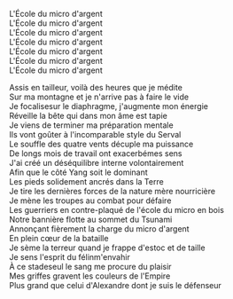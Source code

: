 L'École du micro d'argent <br>
L'École du micro d'argent <br>
L'École du micro d'argent <br>
L'École du micro d'argent <br>
L'École du micro d'argent <br>
L'École du micro d'argent <br>
L'École du micro d'argent <br>

Assis en tailleur, voilà des heures que je médite <br>
Sur ma montagne et je n'arrive pas à faire le vide <br>
Je focalisesur le diaphragme, j'augmente mon énergie <br>
Réveille la bête qui dans mon âme est tapie <br>
Je viens de terminer ma préparation mentale <br>
Ils vont goûter à l'incomparable style du Serval <br>
Le souffle des quatre vents décuple ma puissance <br>
De longs mois de travail ont exacerbémes sens <br>
J'ai créé un déséquilibre interne volontairement <br>
Afin que le côté Yang soit le dominant <br>
Les pieds solidement ancrés dans la Terre <br>
Je tire les dernières forces de la nature mère nourricière <br>
Je mène les troupes au combat pour défaire <br>
Les guerriers en contre-plaqué de l'école du micro en bois <br>
Notre bannière flotte au sommet du Tsunami <br>
Annonçant fièrement la charge du micro d'argent <br>
En plein cœur de la bataille <br>
Je sème la terreur quand je frappe d'estoc et de taille <br>
Je sens l'esprit du félinm'envahir <br>
À ce stadeseul le sang me procure du plaisir <br>
Mes griffes gravent les couleurs de l'Empire <br>
Plus grand que celui d'Alexandre dont je suis le défenseur <br>